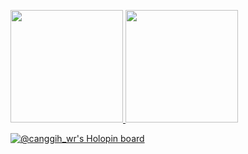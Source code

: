 <!---
███▒▒▒▒▒▒▒ load

canggihwr/canggihwr is a ✨ special ✨ repository because its `README.md` (this file) appears on your GitHub profile.
You can click the Preview link to take a look at your changes.

[![Canggih WR's GitHub stats](https://github-readme-stats.vercel.app/api?username=canggihwr&show_icons=true&theme=tokyonight&hide=issues)](https://github.com/canggihwr/github-readme-stats)
[![Top Langs](https://github-readme-stats.vercel.app/api/top-langs/?username=canggihwr&layout=compact&show_icons=true&theme=tokyonight&hide=html)](https://github.com/canggihwr/github-readme-stats)
--->

<p style="width: 100%;">
<a href="https://github.com/canggihwr">
  <img height="180em" src="https://github-readme-stats-eight-theta.vercel.app/api?username=canggihwr&show_icons=true&theme=tokyonight&include_all_commits=true&count_private=true"/>
  <img height="180em" src="https://github-readme-stats-eight-theta.vercel.app/api/top-langs/?username=canggihwr&layout=compact&langs_count=9&theme=tokyonight&hide=html"/>
</a>
</p>

[![@canggih_wr's Holopin board](https://holopin.me/canggih_wr)](https://holopin.io/@canggih_wr)

<!---
<p align="center"> 
  All time visitors count<br>
  <img src="https://profile-counter.glitch.me/canggihwr/count.svg" />
</p>


[![Canggih Wahyu Rinaldi's GitHub Activity Graph](https://activity-graph.herokuapp.com/graph?username=canggihwr&theme=rogue)](https://github.com/canggihwr)
--->
